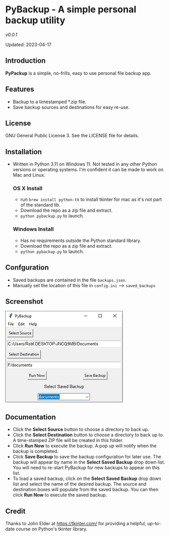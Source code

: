 # PyBackup - A simple personal backup utility
*v0.0.1*

Updated: 2023-04-17

## Introduction

**PyPackup** is a simple, no-frills, easy to use personal file backup app.  

## Features
- Backup to a timestamped *.zip file.
- Save backup sources and destinations for easy re-use.

## License
GNU General Public License 3. See the LICENSE file for details.
 
## Installation
- Written in Python 3.11 on Windows 11. Not tested in any other Python versions or operating systems.  I'm confident it can be made to work on Mac and Linux.

    ### OS X Install
    - run `brew install python-tk` to install tkinter for mac as it's not part of the standard lib.
    - Download the repo as a zip file and extract.
    - ``python pybackup.py`` to launch.

    ### Windows Install    
    - Has no requirements outside the Python standard library.
    - Download the repo as a zip file and extract.
    - ``python pybackup.py`` to launch.

## Confguration
- Saved backups are contained in the file ``backups.json``. 
- Manually set the location of this file in ``config.ini`` --> `saved_backups`
  
## Screenshot
![](screenshot.jpg)

## Documentation
- Click the **Select Source** button to choose a directory to back up.
- Click the **Select Destination** button to choose a directory to back up to. A time-stamped ZIP file will be created in this folder.
- Click **Run Now** to execute the backup. A pop up will notify when the backup is completed.
- Click **Save Backup** to save the backup configuration for later use.  The backup will appear by name in the **Select Saved Backup** drop down list.  You will need to re-start PyBackup for new backups to appear on this list.
- To load a saved backup, click on the **Select Saved Backup** drop down list and select the name of the desired backup. The source and destination boxes will populate from the saved backup. You can then click **Run Now** to execute the saved backup.

## Credit
Thanks to John Elder at https://tkinter.com/ for providing a helpful, up-to-date course on Python's tkinter library.
